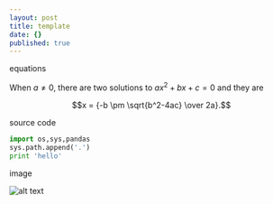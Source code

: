 ```yaml
---
layout: post
title: template
date: {}
published: true
---
```


equations

When $a \ne 0$, there are two solutions to $ax^2 + bx + c = 0$ and they are 

$$x = {-b \pm \sqrt{b^2-4ac} \over 2a}.$$

source code 

```python 
import os,sys,pandas 
sys.path.append('.') 
print 'hello'
```

image 

![alt text][my-mouse]

[my-mouse]: https://photos.google.com/u/1/album/AF1QipNTBJz6_LVhFpOTnzwxlSSvl8DTnS1egfuzxyMa/photo/AF1QipN7_6o0kQrYf2OEhnJhTeKvSlPTMaTlyl50QsWq "this is my mouse!"


